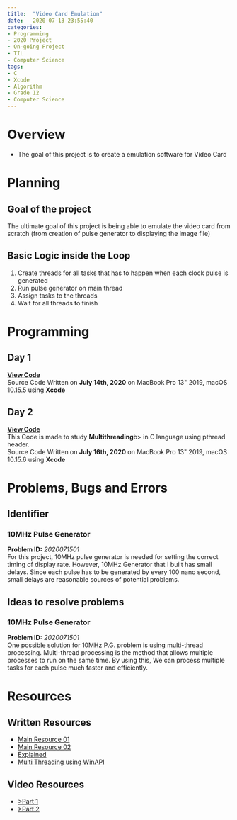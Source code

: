 ```yaml
---
title:  "Video Card Emulation"
date:   2020-07-13 23:55:40
categories:
- Programming
- 2020 Project
- On-going Project
- TIL
- Computer Science
tags:
- C
- Xcode
- Algorithm
- Grade 12
- Computer Science
---
```

# Overview
* The goal of this project is to create a emulation software for Video Card

# Planning
## Goal of the project
The ultimate goal of this project is being able to emulate the video card from scratch (from creation of pulse generator to displaying the image file)
## Basic Logic inside the Loop
1. Create threads for all tasks that has to happen when each clock pulse is generated
2. Run pulse generator on main thread
3. Assign tasks to the threads
4. Wait for all threads to finish

# Programming

## Day 1
<div>
<a onclick = "this.nextSibling.style.display=(this.nextSibling.style.display=='none')?'block':'none';" href = "javascript:void(0)">
<b>View Code</b>
</a><div style = "DISPLAY : none">
<script src="https://gist.github.com/andylang8445/c8acf059b1351aafb07407002f3bdae2.js"></script>
</div>
</div>
Source Code Written on <b>July 14th, 2020</b> on MacBook Pro 13" 2019, macOS 10.15.5 using <b>Xcode</b>

## Day 2
<div>
<a onclick = "this.nextSibling.style.display=(this.nextSibling.style.display=='none')?'block':'none';" href = "javascript:void(0)">
<b>View Code</b>
</a><div style = "DISPLAY : none">
<script src="https://gist.github.com/andylang8445/8a627428e9e411ae32c08fa076c47070.js"></script>
</div>
</div>
This Code is made to study <b>Multithreading</b>b> in C language using pthread header.<br>
Source Code Written on <b>July 16th, 2020</b> on MacBook Pro 13" 2019, macOS 10.15.6 using <b>Xcode</b>

# Problems, Bugs and Errors
## Identifier
### 10MHz Pulse Generator
<b>Problem ID:</b> <i>2020071501</i><br>
For this project, 10MHz pulse generator is needed for setting the correct timing of display rate. However, 10MHz Generator that I built has small delays. Since each pulse has to be generated by every 100 nano second, small delays are reasonable sources of potential problems.

## Ideas to resolve problems
### 10MHz Pulse Generator
<b>Problem ID:</b> <i>2020071501</i><br>
One possible solution for 10MHz P.G. problem is using multi-thread processing. Multi-thread processing is the method that allows multiple processes to run on the same time. By using this, We can process multiple tasks for each pulse much faster and efficiently.

# Resources
## Written Resources
* <a href="https://bitsoul.tistory.com/156?category=683199" target="_blank">Main Resource 01</a>
* <a href="https://marlboroyw.tistory.com/227" target="_blank">Main Resource 02</a>
* <a href="https://m.blog.naver.com/three_letter/220333796848" target="_blank">Explained</a>
* <a href="https://doorbw.tistory.com/27" target="_blank">Multi Threading using WinAPI</a>
## Video Resources
* <a href="https://www.youtube.com/watch?v=l7rce6IQDWs" target="_blank">>Part 1</a>
* <a href="https://www.youtube.com/watch?v=uqY3FMuMuRo" target="_blank">>Part 2</a>
